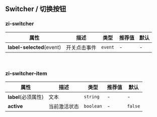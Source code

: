 ## Switcher / 切换按钮

<ex-code name="ex-switcher-basic"></ex-code>

<ex-code name="ex-switcher-multiple"></ex-code>

<ex-footer edit-link="https://github.com/zeit-ui/vue/edit/master/docs/en-us/components/switcher.md">

<h3>zi-switcher</h3>

| 属性 | 描述 | 类型 | 推荐值 | 默认
| ---------- | ---------- | ---- |  -------------- | ------ |
| **label-selected**(event) | 开关点击事件 | `event` | - | - |

<br/>

<h3>zi-switcher-item</h3>

| 属性 | 描述 | 类型 | 推荐值 | 默认
| ---------- | ---------- | ---- |  -------------- | ------ |
| **label**(必须属性) | 文本 | `string` | - | - |
| **active** | 当前激活状态 | `boolean` | - | `false` |

</ex-footer>

